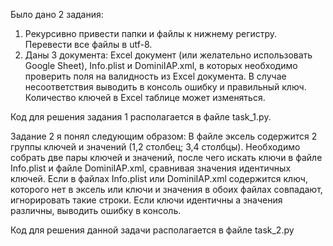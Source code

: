 Было дано 2 задания:

1. Рекурсивно привести папки и файлы к нижнему регистру. Перевести все файлы в utf-8.
2. Даны 3 документа: Excel документ (или желательно использовать Google Sheet), Info.plist и DominiIAP.xml, в которых необходимо проверить поля на валидность из Excel документа. В случае несоответствия выводить в консоль ошибку и правильный ключ. Количество ключей в Excel таблице может изменяться.

Код для решения задания 1 располагается в файле task_1.py.

Задание 2 я понял следующим образом: В файле эксель содержится 2 группы ключей и значений (1,2 столбец; 3,4 столбцы). Необходимо собрать две пары ключей и значений, после чего искать ключи в файле Info.plist и файле DominiIAP.xml, сравнивая значения идентичных ключей. Если в файлах Info.plist или DominiIAP.xml содержится ключ, которого нет в эксель или ключи и значения в обоих файлах совпадают, игнорировать такие строки. Если ключи идентичны а значения различны, выводить ошибку в консоль.

Код для решения данной задачи располагается в файле task_2.py
